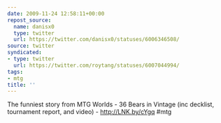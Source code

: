 ```yaml
---
date: 2009-11-24 12:58:11+00:00
repost_source:
  name: danisx0
  type: twitter
  url: https://twitter.com/danisx0/statuses/6006346508/
source: twitter
syndicated:
- type: twitter
  url: https://twitter.com/roytang/statuses/6007044994/
tags:
- mtg
title: ''
---
```


The funniest story from MTG Worlds - 36 Bears in Vintage (inc decklist, tournament report, and video)  -  http://LNK.by/cYgq  #mtg